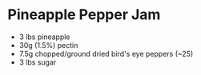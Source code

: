 Pineapple Pepper Jam
====================

- 3 lbs pineapple
- 30g (1.5%) pectin
- 7.5g chopped/ground dried bird's eye peppers (~25)
- 3 lbs sugar
